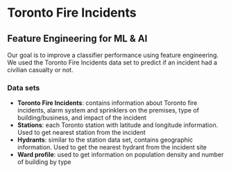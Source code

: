 # Toronto Fire Incidents
## Feature Engineering for ML & AI

Our goal is to improve a classifier performance using feature engineering. We used the Toronto Fire Incidents data set to predict if an incident had a civilian casualty or not.

### Data sets
- **Toronto Fire Incidents**: contains information about Toronto fire incidents, alarm system and sprinklers on the premises, type of building/business, and impact of the incident
- **Stations**: each Toronto station with latitude and longitude information. Used to get nearest station from the incident
- **Hydrants**: similar to the station data set, contains geographic information. Used to get the nearest hydrant from the incident site
- **Ward profile**: used to get information on population density and number of building by type

